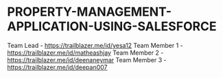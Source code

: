 # PROPERTY-MANAGEMENT-APPLICATION-USING-SALESFORCE

Team Lead - https://trailblazer.me/id/yesa12
Team Member 1 - https://trailblazer.me/id/matheashjay
Team Member 2 - https://trailblazer.me/id/deenaneymar
Team Member 3 - https://trailblazer.me/id/deepan007

